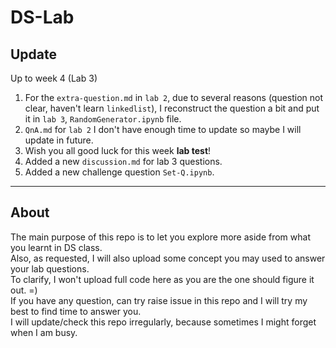 # DS-Lab

## Update
Up to week 4 (Lab 3)
1. For the `extra-question.md` in `lab 2`, due to several reasons (question not clear, haven't learn `linkedlist`), I reconstruct the question a bit and put it in `lab 3`, `RandomGenerator.ipynb` file.
2. `QnA.md` for `lab 2` I don't have enough time to update so maybe I will update in future.
3. Wish you all good luck for this week **lab test**!
4. Added a new `discussion.md` for lab 3 questions.
5. Added a new challenge question `Set-Q.ipynb`.
---
## About
The main purpose of this repo is to let you explore more aside from what you learnt in DS class.\
Also, as requested, I will also upload some concept you may used to answer your lab questions.\
To clarify, I won't upload full code here as you are the one should figure it out. =) \
If you have any question, can try raise issue in this repo and I will try my best to find time to answer you. \
I will update/check this repo irregularly, because sometimes I might forget when I am busy.

